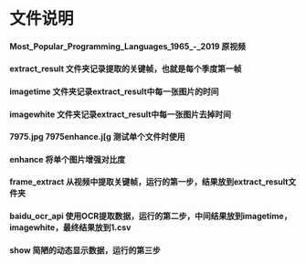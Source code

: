 # 文件说明
#### Most_Popular_Programming_Languages_1965_-_2019   原视频

#### extract_result    文件夹记录提取的关键帧，也就是每个季度第一帧

#### imagetime        文件夹记录extract_result中每一张图片的时间

#### imagewhite        文件夹记录extract_result中每一张图片去掉时间

#### 7975.jpg  7975enhance.j[g  测试单个文件时使用

#### enhance           将单个图片增强对比度

#### frame_extract     从视频中提取关键帧，运行的第一步，结果放到extract_result文件夹

#### baidu_ocr_api     使用OCR提取数据，运行的第二步，中间结果放到imagetime，imagewhite，最终结果放到1.csv

#### show             简陋的动态显示数据，运行的第三步




